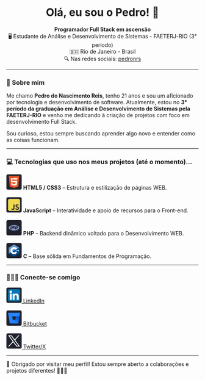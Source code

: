 <h1 align="center">Olá, eu sou o Pedro! 🐌</h1>

<p align="center">
  <strong>Programador Full Stack em ascensão</strong><br>
  🖥️ Estudante de Análise e Desenvolvimento de Sistemas - FAETERJ-RIO (3° período)<br>
  🇧🇷 Rio de Janeiro - Brasil<br>
  🔍 Nas redes sociais: <a href="https://github.com/pedronrs">pedronrs</a>
</p>

---

### 🐌 Sobre mim

Me chamo **Pedro do Nascimento Reis**, tenho 21 anos e sou um aficionado por tecnologia e desenvolvimento de software. Atualmente, estou no **3° período da graduação em Análise e Desenvolvimento de Sistemas pela FAETERJ-RIO** e venho me dedicando à criação de projetos com foco em desenvolvimento Full Stack.

Sou curioso, estou sempre buscando aprender algo novo e entender como as coisas funcionam.

---

### 💻 Tecnologias que uso nos meus projetos (até o momento)...

<p>
  <span style="display: inline-block; vertical-align: middle;">
    <img alt="HTML" height="40" width="40" src="https://github.com/gui-bus/TechIcons/blob/main/Dark/HTML.svg"> <b>HTML5 / CSS3</b> – Estrutura e estilização de páginas WEB.
  </span><br><br>
  <span style="display: inline-block; vertical-align: middle;">
    <img alt="Javascript" height="40" width="40" src="https://github.com/gui-bus/TechIcons/blob/main/Dark/Javascript.svg"> <b>JavaScript</b> – Interatividade e apoio de recursos para o Front-end.
  </span><br><br>
  <span style="display: inline-block; vertical-align: middle;">
    <img alt="PHP" height="40" width="40" src="https://github.com/gui-bus/TechIcons/blob/main/Dark/PHP.svg"> <b>PHP</b> – Backend dinâmico voltado para o Desenvolvimento WEB.
  </span><br><br>
  <span style="display: inline-block; vertical-align: middle;">
    <img alt="C" height="40" width="40" src="https://github.com/gui-bus/TechIcons/blob/main/Dark/C%2B%2B.svg"> <b>C</b> – Base sólida em Fundamentos de Programação.
  </span>
</p>

---

### 🧑‍🤝‍🧑 Conecte-se comigo

<p>
  <span style="display: inline-block; vertical-align: middle;">
    <img alt="Linkedin" height="40" width="40" src="https://github.com/gui-bus/TechIcons/blob/main/Dark/Linkedin.svg"><a href="https://www.linkedin.com/in/pedro-reis-64a199267/"> LinkedIn</a>
  </span><br><br>
  <span style="display: inline-block; vertical-align: middle;">
    <img alt="Bitbucket" height="40" width="40" src="https://github.com/gui-bus/TechIcons/blob/main/Dark/Bitbucket.svg"><a href="https://bitbucket.org/pedronrs/workspace/overview/"> Bitbucket</a>
  </span><br><br>
  <span style="display: inline-block; vertical-align: middle;">
    <img alt="Twitter/X" height="40" width="40" src="https://github.com/gui-bus/TechIcons/blob/main/Dark/Twitter.svg"><a href="https://twitter.com/pedronrs_"> Twitter/X</a>
  </span>
</p>

---

🥀 Obrigado por visitar meu perfil! Estou sempre aberto a colaborações e projetos diferentes! 🐛🍂🐌
